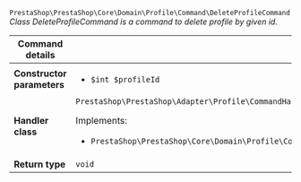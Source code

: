 `PrestaShop\PrestaShop\Core\Domain\Profile\Command\DeleteProfileCommand`
_Class DeleteProfileCommand is a command to delete profile by given id._

| Command details            |    |
| -------------------------- | -- |
| **Constructor parameters** | <ul> <li>`$int $profileId`</li> </ul> |
| **Handler class**          | `PrestaShop\PrestaShop\Adapter\Profile\CommandHandler\DeleteProfileHandler`  <p> Implements: </p> <ul>  <li>`PrestaShop\PrestaShop\Core\Domain\Profile\CommandHandler\DeleteProfileHandlerInterface`</li>  |
| **Return type** |  `void`  |
